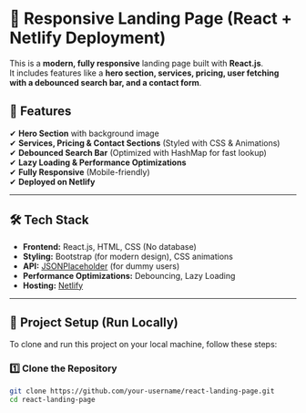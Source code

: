 # 🚀 Responsive Landing Page (React + Netlify Deployment)

This is a **modern, fully responsive** landing page built with **React.js**.  
It includes features like a **hero section, services, pricing, user fetching with a debounced search bar, and a contact form**.  

## 🌟 **Features**
✔ **Hero Section** with background image  
✔ **Services, Pricing & Contact Sections** (Styled with CSS & Animations)  
✔ **Debounced Search Bar** (Optimized with HashMap for fast lookup)  
✔ **Lazy Loading & Performance Optimizations**  
✔ **Fully Responsive** (Mobile-friendly)  
✔ **Deployed on Netlify**  

---

## 🛠 **Tech Stack**
- **Frontend:** React.js, HTML, CSS (No database)  
- **Styling:** Bootstrap (for modern design), CSS animations  
- **API:** [JSONPlaceholder](https://jsonplaceholder.typicode.com/) (for dummy users)  
- **Performance Optimizations:** Debouncing, Lazy Loading  
- **Hosting:** [Netlify](https://www.netlify.com/)  

---

## 🎯 **Project Setup (Run Locally)**
To clone and run this project on your local machine, follow these steps:

### **1️⃣ Clone the Repository**
```bash
git clone https://github.com/your-username/react-landing-page.git
cd react-landing-page
